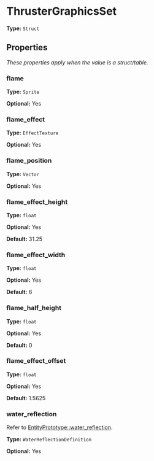 # ThrusterGraphicsSet

**Type:** `Struct`

## Properties

*These properties apply when the value is a struct/table.*

### flame

**Type:** `Sprite`

**Optional:** Yes

### flame_effect

**Type:** `EffectTexture`

**Optional:** Yes

### flame_position

**Type:** `Vector`

**Optional:** Yes

### flame_effect_height

**Type:** `float`

**Optional:** Yes

**Default:** 31.25

### flame_effect_width

**Type:** `float`

**Optional:** Yes

**Default:** 6

### flame_half_height

**Type:** `float`

**Optional:** Yes

**Default:** 0

### flame_effect_offset

**Type:** `float`

**Optional:** Yes

**Default:** 1.5625

### water_reflection

Refer to [EntityPrototype::water_reflection](prototype:EntityPrototype::water_reflection).

**Type:** `WaterReflectionDefinition`

**Optional:** Yes

